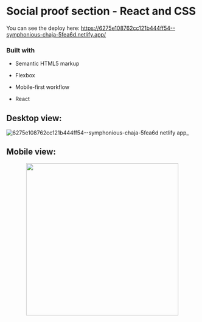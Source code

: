 # Social proof section - React and CSS

You can see the deploy here: https://6275e108762cc121b444ff54--symphonious-chaja-5fea6d.netlify.app/


### Built with

- Semantic HTML5 markup

- Flexbox

- Mobile-first workflow

- React

## Desktop view:

![6275e108762cc121b444ff54--symphonious-chaja-5fea6d netlify app_](https://user-images.githubusercontent.com/89199369/167235570-b29210bc-22b0-4c96-af68-e335fbc6b4f5.png)

## Mobile view:

<p align="center"> <img width="400" src="https://user-images.githubusercontent.com/89199369/167235636-05844f67-dda8-489e-bea1-5c2c627b9759.png"/> </p>
